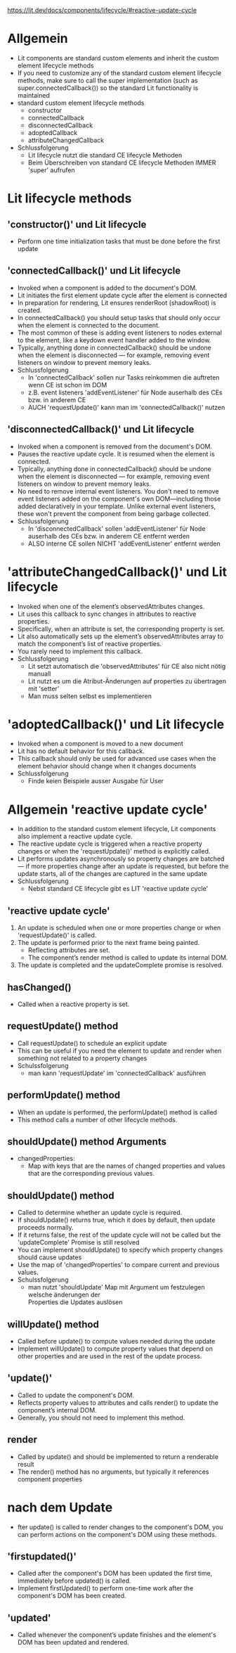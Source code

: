 

https://lit.dev/docs/components/lifecycle/#reactive-update-cycle

# Allgemein
- Lit components are standard custom elements and inherit the custom element lifecycle methods
- If you need to customize any of the standard custom element lifecycle methods, 
  make sure to call the super implementation (such as super.connectedCallback()) 
  so the standard Lit functionality is maintained
- standard custom element lifecycle methods  
  - constructor
  - connectedCallback
  - disconnectedCallback
  - adoptedCallback
  - attributeChangedCallback
- Schlussfolgerung
  - Lit lifecycle nutzt die standard CE lifecycle Methoden
  - Beim Überschreiben von standard CE lifecycle Methoden IMMER 'super' aufrufen

# Lit lifecycle methods

## 'constructor()' und Lit lifecycle
- Perform one time initialization tasks that must be done before the first update


## 'connectedCallback()' und Lit lifecycle
- Invoked when a component is added to the document's DOM.
- Lit initiates the first element update cycle after the element is connected
- In preparation for rendering, Lit ensures renderRoot (shadowRoot) is created.
- In connectedCallback() you should setup tasks that should only occur when the element is 
  connected to the document.
- The most common of these is adding event listeners to nodes external to the element, 
  like a keydown event handler added to the window. 
- Typically, anything done in connectedCallback() should be undone when the element 
  is disconnected — for example, removing event listeners on window to prevent memory leaks.
- Schlussfolgerung
  - In 'connectedCallback' sollen nur Tasks reinkommen die auftreten wenn CE ist schon im DOM
  - z.B. event listeners 'addEventListener' für Node auserhalb des CEs bzw. in anderem CE
  - AUCH 'requestUpdate()' kann man im 'connectedCallback()' nutzen

## 'disconnectedCallback()' und Lit lifecycle
- Invoked when a component is removed from the document's DOM.
- Pauses the reactive update cycle. It is resumed when the element is connected.
- Typically, anything done in connectedCallback() should be undone when the element 
  is disconnected — for example, removing event listeners on window to prevent memory leaks.
- No need to remove internal event listeners. You don't need to remove event listeners added 
  on the component's own DOM—including those added declaratively in your template. Unlike external event listeners, these won't prevent the component from being garbage collected.  
- Schlussfolgerung
  - In 'disconnectedCallback' sollen 'addEventListener' für Node auserhalb des CEs 
    bzw. in anderem CE entfernt werden
  - ALSO interne CE sollen NICHT 'addEventListener' entfernt werden

# 'attributeChangedCallback()' und Lit lifecycle
- Invoked when one of the element’s observedAttributes changes.
- Lit uses this callback to sync changes in attributes to reactive properties. 
- Specifically, when an attribute is set, the corresponding property is set. 
- Lit also automatically sets up the element’s observedAttributes array 
  to match the component’s list of reactive properties.
- You rarely need to implement this callback.  
- Schlussfolgerung
  - Lit setzt automatisch die 'observedAttributes' für CE also nicht nötig manuall
  - Lit nutzt es um die Atribut-Änderungen auf properties zu übertragen mit 'setter'
  - Man muss selten selbst es implementieren

# 'adoptedCallback()' und Lit lifecycle
- Invoked when a component is moved to a new document
- Lit has no default behavior for this callback.
- This callback should only be used for advanced use cases 
  when the element behavior should change when it changes documents
- Schlussfolgerung
  - Finde keien Beispiele ausser Ausgabe für User


 # Allgemein 'reactive update cycle'
- In addition to the standard custom element lifecycle, 
   Lit components also implement a reactive update cycle.
- The reactive update cycle is triggered when a reactive property changes 
  or when the 'requestUpdate()' method is explicitly called. 
- Lit performs updates asynchronously so property changes are batched — 
  if more properties change after an update is requested, 
  but before the update starts, all of the changes are captured in the same update
- Schlussfolgerung
  - Nebst standard CE lifecycle gibt es LIT 'reactive update cycle'

## 'reactive update cycle'
1. An update is scheduled when one or more properties change 
   or when 'requestUpdate()' is called.
2. The update is performed prior to the next frame being painted.
   - Reflecting attributes are set.
   - The component’s render method is called to update its internal DOM.
3. The update is completed and the updateComplete promise is resolved.   

## hasChanged()
- Called when a reactive property is set. 

## requestUpdate() method
- Call requestUpdate() to schedule an explicit update
- This can be useful if you need the element to update 
  and render when something not related to a property changes
- Schulssfolgerung 
  - man kann 'requestUpdate' im 'connectedCallback' ausführen 

## performUpdate() method   
- When an update is performed, the performUpdate() method is called
- This method calls a number of other lifecycle methods.

## shouldUpdate() method Arguments
- changedProperties: 
  - Map with keys that are the names of changed properties 
    and values that are the corresponding previous values.

## shouldUpdate() method 
- Called to determine whether an update cycle is required.
- If shouldUpdate() returns true, which it does by default, then update proceeds normally. 
- If it returns false, the rest of the update cycle will not be called 
  but the 'updateComplete' Promise is still resolved
- You can implement shouldUpdate() to specify which property changes should cause updates
- Use the map of 'changedProperties' to compare current and previous values.
- Schulssfolgerung 
  - man nutzt 'shouldUpdate' Map mit Argument um festzulegen welsche änderungen der   
    Properties die Updates auslösen

## willUpdate() method 
- Called before update() to compute values needed during the update
- Implement willUpdate() to compute property values that depend on other properties 
  and are used in the rest of the update process.

## 'update()' 
- Called to update the component's DOM.
- Reflects property values to attributes 
  and calls render() to update the component’s internal DOM.
- Generally, you should not need to implement this method.

## render
- Called by update() and should be implemented to return a renderable result 
- The render() method has no arguments, but typically it references component properties

# nach dem Update 
- fter update() is called to render changes to the component's DOM, 
  you can perform actions on the component's DOM using these methods.

## 'firstupdated()'
- Called after the component's DOM has been updated the first time, 
  immediately before updated() is called.
- Implement firstUpdated() to perform one-time work after the component's DOM 
  has been created.   

## 'updated'
- Called whenever the component’s update finishes and the element's DOM 
  has been updated and rendered.





